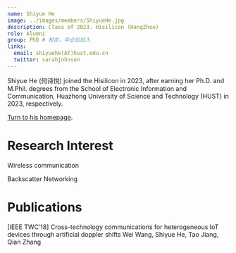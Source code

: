 ```yaml
---
name: Shiyue He
image: ../images/members/ShiyueHe.jpg
description: Class of 2023. Hisilicon (HangZhou)
role: Alumni
group: PhD # 校友，毕业后拉入
links:
  email: shiyuehe(AT)hust.edu.cn
  twitter: sarahjohnson
---
```


Shiyue He (何诗悦) joined the Hisilicon in 2023, after earning her Ph.D. and M.Phil. degrees from the School of Electronic Information and Communication, Huazhong University of Science and Technology (HUST) in 2023, respectively.

[Turn to his homepage](https://xxdhome.github.io/).

Research Interest
===
Wireless communication

Backscatter Networking

Publications
===

[IEEE TWC’18] Cross-technology communications for heterogeneous IoT devices through artificial doppler shifts
Wei Wang, Shiyue He, Tao Jiang, Qian Zhang
